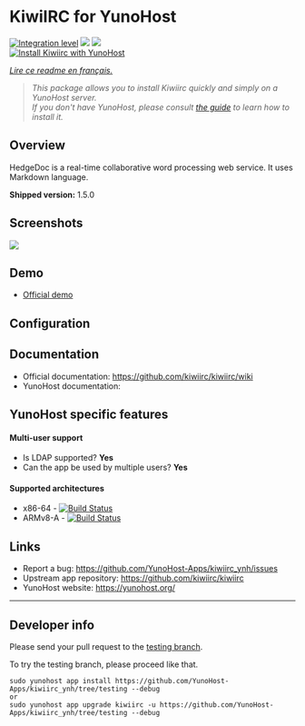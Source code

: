 # KiwiIRC for YunoHost

[![Integration level](https://dash.yunohost.org/integration/kiwiirc.svg)](https://dash.yunohost.org/appci/app/kiwiirc) ![](https://ci-apps.yunohost.org/ci/badges/kiwiirc.status.svg) ![](https://ci-apps.yunohost.org/ci/badges/kiwiirc.maintain.svg)  
[![Install Kiwiirc with YunoHost](https://install-app.yunohost.org/install-with-yunohost.png)](https://install-app.yunohost.org/?app=kiwiirc)

*[Lire ce readme en français.](./README_fr.md)*

> *This package allows you to install Kiwiirc quickly and simply on a YunoHost server.  
If you don't have YunoHost, please consult [the guide](https://yunohost.org/#/install) to learn how to install it.*

## Overview
HedgeDoc is a real-time collaborative word processing web service. It uses Markdown language.

**Shipped version:** 1.5.0

## Screenshots

![](https://kiwiirc.com/img/screenshot.png)

## Demo

* [Official demo]()

## Configuration


## Documentation

 * Official documentation: https://github.com/kiwiirc/kiwiirc/wiki
 * YunoHost documentation: 

## YunoHost specific features

#### Multi-user support

* Is LDAP supported? **Yes**
* Can the app be used by multiple users? **Yes**

#### Supported architectures

* x86-64 - [![Build Status](https://ci-apps.yunohost.org/ci/logs/kiwiirc%20%28Apps%29.svg)](https://ci-apps.yunohost.org/ci/apps/kiwiirc/)
* ARMv8-A - [![Build Status](https://ci-apps-arm.yunohost.org/ci/logs/kiwiirc%20%28Apps%29.svg)](https://ci-apps-arm.yunohost.org/ci/apps/kiwiirc/)

## Links

 * Report a bug: https://github.com/YunoHost-Apps/kiwiirc_ynh/issues
 * Upstream app repository: https://github.com/kiwiirc/kiwiirc
 * YunoHost website: https://yunohost.org/

---

## Developer info

Please send your pull request to the [testing branch](https://github.com/YunoHost-Apps/kiwiirc_ynh/tree/testing).

To try the testing branch, please proceed like that.
```
sudo yunohost app install https://github.com/YunoHost-Apps/kiwiirc_ynh/tree/testing --debug
or
sudo yunohost app upgrade kiwiirc -u https://github.com/YunoHost-Apps/kiwiirc_ynh/tree/testing --debug
```
